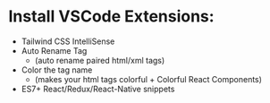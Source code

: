 # Install VSCode Extensions:

- Tailwind CSS IntelliSense
- Auto Rename Tag 
    - (auto rename paired html/xml tags)
- Color the tag name 
    - (makes your html tags colorful + Colorful React Components)
- ES7+ React/Redux/React-Native snippets